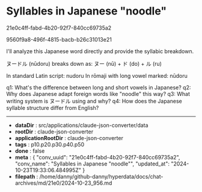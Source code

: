 # Syllables in Japanese "noodle"

21e0c4ff-fabd-4b20-92f7-840cc69735a2

9560f9a8-496f-4815-bacb-b26c31013e21

 I'll analyze this Japanese word directly and provide the syllabic breakdown.

ヌードル (nūdoru) breaks down as:
ヌー (nū) + ド (do) + ル (ru)

In standard Latin script: nudoru
In rōmaji with long vowel marked: nūdoru

q1: What's the difference between long and short vowels in Japanese?
q2: Why does Japanese adapt foreign words like "noodle" this way?
q3: What writing system is ヌードル using and why?
q4: How does the Japanese syllable structure differ from English?

---

* **dataDir** : src/applications/claude-json-converter/data
* **rootDir** : claude-json-converter
* **applicationRootDir** : claude-json-converter
* **tags** : p10.p20.p30.p40.p50
* **done** : false
* **meta** : {
  "conv_uuid": "21e0c4ff-fabd-4b20-92f7-840cc69735a2",
  "conv_name": "Syllables in Japanese \"noodle\"",
  "updated_at": "2024-10-23T19:33:06.484995Z"
}
* **filepath** : /home/danny/github-danny/hyperdata/docs/chat-archives/md/21e0/2024-10-23_956.md